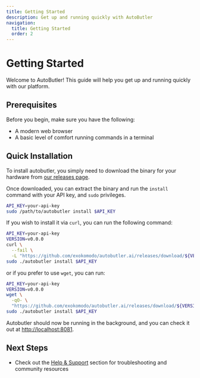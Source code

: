 ```yaml
---
title: Getting Started
description: Get up and running quickly with AutoButler
navigation:
  title: Getting Started
  order: 2
---
```


# Getting Started

Welcome to AutoButler! This guide will help you get up and running quickly with our platform.

## Prerequisites

Before you begin, make sure you have the following:

- A modern web browser
- A basic level of comfort running commands in a terminal

## Quick Installation

To install autobutler, you simply need to download the binary for your hardware from
[our releases page](https://github.com/autobutler-ai/autobutler.ai/releases).

Once downloaded, you can extract the binary and run the `install` command with your
API key, and `sudo` privileges.

```bash
API_KEY=your-api-key
sudo /path/to/autobutler install $API_KEY
```

If you wish to install it via `curl`, you can run the following command:

```bash
API_KEY=your-api-key
VERSION=v0.0.0
curl \
  --fail \
  -L "https://github.com/exokomodo/autobutler.ai/releases/download/${VERSION}/autobutler_darwin_arm64.tar.gz" | tar -xv
sudo ./autobutler install $API_KEY
```

or if you prefer to use `wget`, you can run:

```bash
API_KEY=your-api-key
VERSION=v0.0.0
wget \
  -qO- \
  "https://github.com/exokomodo/autobutler.ai/releases/download/${VERSION}/autobutler_darwin_arm64.tar.gz" | tar -xv
sudo ./autobutler install $API_KEY
```

Autobutler should now be running in the background, and you can check it out at [http://localhost:8081](http://localhost:8081).

## Next Steps

- Check out the [Help & Support](/docs/help) section for troubleshooting and community resources
